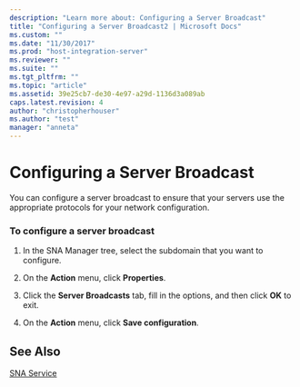 ```yaml
---
description: "Learn more about: Configuring a Server Broadcast"
title: "Configuring a Server Broadcast2 | Microsoft Docs"
ms.custom: ""
ms.date: "11/30/2017"
ms.prod: "host-integration-server"
ms.reviewer: ""
ms.suite: ""
ms.tgt_pltfrm: ""
ms.topic: "article"
ms.assetid: 39e25cb7-de30-4e97-a29d-1136d3a089ab
caps.latest.revision: 4
author: "christopherhouser"
ms.author: "test"
manager: "anneta"
---
```

# Configuring a Server Broadcast
You can configure a server broadcast to ensure that your servers use the appropriate protocols for your network configuration.  
  
### To configure a server broadcast  
  
1.  In the SNA Manager tree, select the subdomain that you want to configure.  
  
2.  On the **Action** menu, click **Properties**.  
  
3.  Click the **Server Broadcasts** tab, fill in the options, and then click **OK** to exit.  
  
4.  On the **Action** menu, click **Save configuration**.  
  
## See Also  
 [SNA Service](../core/sna-service2.md)
